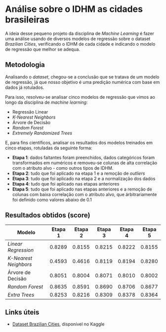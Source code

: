 # Análise sobre o **IDHM** as cidades brasileiras

A ideia desse pequeno projeto da disciplina de *Machine Learning* é fazer uma análise usando de diversos modelos de regressão sobre o dataset *Brazilian Cities*, verificando o IDHM de cada cidade e indicando o modelo de regressão que melhor se adequa.

## Metodologia

Analisando o *dataset*, chegou-se a conclusão que se tratava de um modelo de regressão, já que nosso objetivo é uma predição numérica com base em dados já rotulados.

Para isso, resolveu-se analisar cinco modelos de regressão que vimos ao longo da disciplina de *machine learning*:

- Regressão Linear
- *K-Nearest Neighbors*
- Árvore de Decisão
- *Random Forest*
- *Extremely Randomized Trees*

E, para fins científicos, analisar os resultados dos modelos treinados em cinco etapas, rotuladas da seguinte forma:

- **Etapa 1**: dados faltantes foram preenchidos, dados categóricos foram transformados em numéricos e removeu-se colunas de alta correlação com o atributo alvo - como outros tipos de IDHM.
- **Etapa 2**: tudo que foi aplicado na etapa 1 e a remoção de *outliers*
- **Etapa 3**: tudo que foi aplicado na etapa 2 e a normalização dos dados
- **Etapa 4**: tudo que foi aplicado nas etapas anteriores
- **Etapa 5**: tudo que foi aplicado nas etapas anteriores e a remoção de colunas com baixa correlação com o atributo alvo, que árbitrariamente foi definido como valores abaixo de 0.1

## Resultados obtidos (score)

| Modelo | Etapa 1 | Etapa 2 | Etapa 3 | Etapa 4 | Etapa 5 |
|--------|---------|---------|---------|---------|---------|
| *Linear Regression* | 0.8289 | 0.8155 | 0.8215 | 0.8222 | 0.8155 |
| *K-Nearest Neighbors* | 0.4593 | 0.4616 | 0.8119 | 0.8194 | 0.8280 |
| Árvore de Decisão | 0.8051 | 0.8004 | 0.8071 | 0.8010 | 0.8002|
| *Random Forest* | 0.8635 | 0.8591 | 0.8690 | 0.8706 | 0.8677 |
| *Extra Trees* | 0.8253 | 0.8216 | 0.8309 | 0.8378 | 0.8364 |

## Links úteis

- [Dataset Brazilian Cities](https://www.kaggle.com/datasets/crisparada/brazilian-cities), disponível no Kaggle
